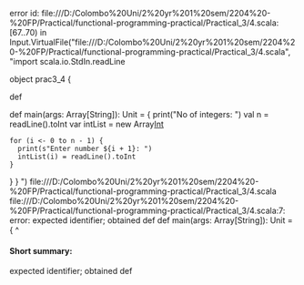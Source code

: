 error id: file:///D:/Colombo%20Uni/2%20yr%201%20sem/2204%20-%20FP/Practical/functional-programming-practical/Practical_3/4.scala:[67..70) in Input.VirtualFile("file:///D:/Colombo%20Uni/2%20yr%201%20sem/2204%20-%20FP/Practical/functional-programming-practical/Practical_3/4.scala", "import scala.io.StdIn.readLine

object prac3_4 {

   def 

  def main(args: Array[String]): Unit = {
    print("No of integers: ")
    val n = readLine().toInt
    var intList = new Array[Int](n)

    for (i <- 0 to n - 1) {
      print(s"Enter number ${i + 1}: ")
      intList(i) = readLine().toInt
    }


  }
}
")
file:///D:/Colombo%20Uni/2%20yr%201%20sem/2204%20-%20FP/Practical/functional-programming-practical/Practical_3/4.scala
file:///D:/Colombo%20Uni/2%20yr%201%20sem/2204%20-%20FP/Practical/functional-programming-practical/Practical_3/4.scala:7: error: expected identifier; obtained def
  def main(args: Array[String]): Unit = {
  ^
#### Short summary: 

expected identifier; obtained def